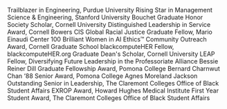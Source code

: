 Trailblazer in Engineering, Purdue University
Rising Star in Management Science & Engineering, Stanford University
Bouchet Graduate Honor Society Scholar, Cornell University
Distinguished Leadership in Service Award, Cornell Bowers CIS
Global Racial Justice Graduate Fellow, Mario Einaudi Center
100 Brilliant Women in AI Ethics™
Community Outreach Award, Cornell Graduate School
blackcomputeHER Fellow, blackcomputeHER.org
Graduate Dean's Scholar, Cornell University
LEAP Fellow, Diversifying Future Leadership in the Professoriate Alliance
Bessie Reiner Dill Graduate Fellowship Award, Pomona College
Bernard Charnwut Chan ‘88 Senior Award, Pomona College
Agnes Moreland Jackson Outstanding Senior in Leadership, The Claremont Colleges Office of Black Student Affairs
EXROP Award, Howard Hughes Medical Institute
First Year Student Award, The Claremont Colleges Office of Black Student Affairs
